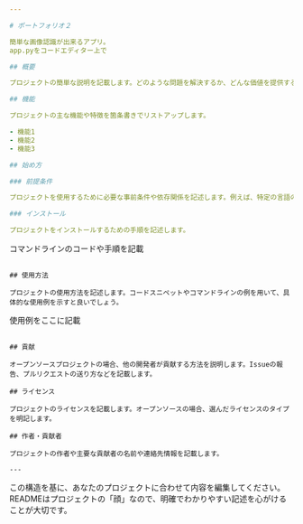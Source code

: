 ```yaml
---

# ポートフォリオ２

簡単な画像認識が出来るアプリ。
app.pyをコードエディター上で

## 概要

プロジェクトの簡単な説明を記載します。どのような問題を解決するか、どんな価値を提供するかなどを簡潔に説明します。

## 機能

プロジェクトの主な機能や特徴を箇条書きでリストアップします。

- 機能1
- 機能2
- 機能3

## 始め方

### 前提条件

プロジェクトを使用するために必要な事前条件や依存関係を記述します。例えば、特定の言語のバージョンやライブラリなどです。

### インストール

プロジェクトをインストールするための手順を記述します。

```
コマンドラインのコードや手順を記載
```

## 使用方法

プロジェクトの使用方法を記述します。コードスニペットやコマンドラインの例を用いて、具体的な使用例を示すと良いでしょう。

```
使用例をここに記載
```

## 貢献

オープンソースプロジェクトの場合、他の開発者が貢献する方法を説明します。Issueの報告、プルリクエストの送り方などを記載します。

## ライセンス

プロジェクトのライセンスを記載します。オープンソースの場合、選んだライセンスのタイプを明記します。

## 作者・貢献者

プロジェクトの作者や主要な貢献者の名前や連絡先情報を記載します。

---
```


この構造を基に、あなたのプロジェクトに合わせて内容を編集してください。READMEはプロジェクトの「顔」なので、明確でわかりやすい記述を心がけることが大切です。
